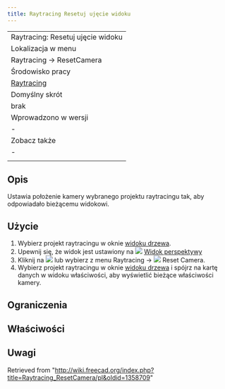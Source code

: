 ```yaml
---
title: Raytracing Resetuj ujęcie widoku
---
```

|  |
| --- |
| Raytracing: Resetuj ujęcie widoku |
| Lokalizacja w menu |
| Raytracing → ResetCamera |
| Środowisko pracy |
| [Raytracing](/Raytracing_Workbench/pl "Raytracing Workbench/pl") |
| Domyślny skrót |
| brak |
| Wprowadzono w wersji |
| - |
| Zobacz także |
| - |
|  |

## Opis

Ustawia położenie kamery wybranego projektu raytracingu tak, aby odpowiadało bieżącemu widokowi.

## Użycie

1. Wybierz projekt raytracingu w oknie [widoku drzewa](/Tree_view/pl "Tree view/pl").
2. Upewnij się, że widok jest ustawiony na ![](/images/Std_PerspectiveCamera.svg) [Widok perspektywy](/Std_PerspectiveCamera/pl "Std PerspectiveCamera/pl")
3. Kliknij na ![](/images/Raytracing_ResetCamera.svg) lub wybierz z menu Raytracing → ![](/images/Raytracing_ResetCamera.svg) Reset Camera.
4. Wybierz projekt raytracingu w oknie [widoku drzewa](/Tree_view/pl "Tree view/pl") i spójrz na kartę danych w widoku właściwości, aby wyświetlić bieżące właściwości kamery.

## Ograniczenia

## Właściwości

## Uwagi

Retrieved from "<http://wiki.freecad.org/index.php?title=Raytracing_ResetCamera/pl&oldid=1358709>"